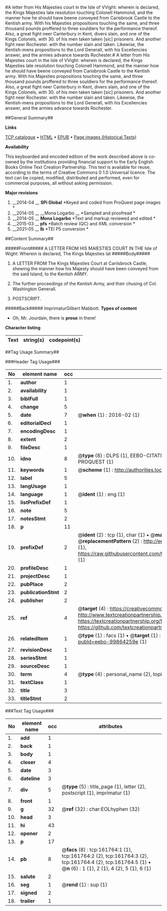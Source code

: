 #A letter from His Majesties court in the Isle of VVight: wherein is declared, the Kings Majesties late resolution touching Colonell Hammond, and the manner how he should have beene conveyed from Carisbrook Castle to the Kentish army. With his Majesties propositions touching the same, and three thousand pounds proffered to three souldiers for the performance thereof. Also, a great fight neer Canterbury in Kent, divers slain, and one of the Kings Colonels, with 30. of his men taken taken [sic] prisoners. And another fight neer Rochester. with the number slain and taken. Likewise, the Kentish-mens propositions to the Lord Generall, with his Excellencies answer, and the armies advance towards Rochester.#
A letter from His Majesties court in the Isle of VVight: wherein is declared, the Kings Majesties late resolution touching Colonell Hammond, and the manner how he should have beene conveyed from Carisbrook Castle to the Kentish army. With his Majesties propositions touching the same, and three thousand pounds proffered to three souldiers for the performance thereof. Also, a great fight neer Canterbury in Kent, divers slain, and one of the Kings Colonels, with 30. of his men taken taken [sic] prisoners. And another fight neer Rochester. with the number slain and taken. Likewise, the Kentish-mens propositions to the Lord Generall, with his Excellencies answer, and the armies advance towards Rochester.

##General Summary##

**Links**

[TCP catalogue](http://www.ota.ox.ac.uk/tcp/)  • 
[HTML](http://tei.it.ox.ac.uk/tcp/Texts-HTML/free/A87/A87952.html)  • 
[EPUB](http://tei.it.ox.ac.uk/tcp/Texts-EPUB/free/A87/A87952.epub) • 
[Page images (Historical Texts)](https://historicaltexts.jisc.ac.uk/eebo-99864259e)

**Availability**

This keyboarded and encoded edition of the work described above is co-owned by the
    institutions providing financial support to the Early English Books Online Text Creation
    Partnership. This text is available for reuse, according to the terms of  Creative Commons 0 1.0 Universal
    licence. The text can be copied, modified, distributed and performed, even for commercial
    purposes, all without asking permission.

**Major revisions**

1. __2014-04 __ __SPi Global__ *Keyed and coded from ProQuest page images *
1. __2014-05 __ __Mona Logarbo __ *Sampled and proofread *
1. __2014-05 __ __Mona Logarbo__ *Text and markup reviewed and edited *
1. __2015-03 __ __pfs__ *Batch review (QC) and XML conversion *
1. __2021-05 __ __lb__ *TEI P5 conversion *

##Content Summary##

#####Front#####
A LETTER FROM HIS MAIESTIES COURT IN THE Isle of Wight: Wherein is declared, The Kings Majesties lat
#####Body#####

1. A LETTER FROM The Kings Majesties Court at Cariisbrock Castle, shewing the manner how his Majesty should have been conveyed from the said Island, to the Kentish ARMY.

1. The further proceedings of the Kentish Army, and their chusing of Col. Washington Generall.

1. POSTSCRIPT.

#####Back#####
ImprimaturGilbert Mabbott.
**Types of content**

  * Oh, Mr. Jourdain, there is **prose** in there!

**Character listing**


|Text|string(s)|codepoint(s)|
|---|---|---|

##Tag Usage Summary##

###Header Tag Usage###

|No|element name|occ|attributes|
|---|---|---|---|
|1.|__author__|1||
|2.|__availability__|1||
|3.|__biblFull__|1||
|4.|__change__|5||
|5.|__date__|7| @__when__ (1) : 2016-02 (1)|
|6.|__editorialDecl__|1||
|7.|__encodingDesc__|1||
|8.|__extent__|2||
|9.|__fileDesc__|1||
|10.|__idno__|8| @__type__ (8) : DLPS (1), EEBO-CITATION (1), VID (1), EEBO-PROQUEST (1), STC (3), PROQUEST (1)|
|11.|__keywords__|1| @__scheme__ (1) : http://authorities.loc.gov/ (1)|
|12.|__label__|5||
|13.|__langUsage__|1||
|14.|__language__|1| @__ident__ (1) : eng (1)|
|15.|__listPrefixDef__|1||
|16.|__note__|5||
|17.|__notesStmt__|2||
|18.|__p__|11||
|19.|__prefixDef__|2| @__ident__ (2) : tcp (1), char (1)  •  @__matchPattern__ (2) : ([0-9\-]+):([0-9IVX]+) (1), (.+) (1)  •  @__replacementPattern__ (2) : http://eebo.chadwyck.com/downloadtiff?vid=$1&page=$2 (1), https://raw.githubusercontent.com/textcreationpartnership/Texts/master/tcpchars.xml#$1 (1)|
|20.|__profileDesc__|1||
|21.|__projectDesc__|1||
|22.|__pubPlace__|2||
|23.|__publicationStmt__|2||
|24.|__publisher__|2||
|25.|__ref__|4| @__target__ (4) : https://creativecommons.org/publicdomain/zero/1.0/ (1), http://www.textcreationpartnership.org/docs/. (1), https://textcreationpartnership.org/faq/#faq05 (1), https://github.com/textcreationpartnership (1)|
|26.|__relatedItem__|1| @__type__ (1) : facs (1)  •  @__target__ (1) : https://data.historicaltexts.jisc.ac.uk/view?pubId=eebo-99864259e (1)|
|27.|__revisionDesc__|1||
|28.|__seriesStmt__|1||
|29.|__sourceDesc__|1||
|30.|__term__|4| @__type__ (4) : personal_name (2), topical_term (1), geographic_name (1)|
|31.|__textClass__|1||
|32.|__title__|3||
|33.|__titleStmt__|2||


###Text Tag Usage###

|No|element name|occ|attributes|
|---|---|---|---|
|1.|__add__|1||
|2.|__back__|1||
|3.|__body__|1||
|4.|__closer__|4||
|5.|__date__|3||
|6.|__dateline__|3||
|7.|__div__|5| @__type__ (5) : title_page (1), letter (2), postscript (1), imprimatur (1)|
|8.|__front__|1||
|9.|__g__|32| @__ref__ (32) : char:EOLhyphen (32)|
|10.|__head__|3||
|11.|__hi__|43||
|12.|__opener__|2||
|13.|__p__|17||
|14.|__pb__|8| @__facs__ (8) : tcp:161764:1 (1), tcp:161764:2 (2), tcp:161764:3 (2), tcp:161764:4 (2), tcp:161764:5 (1)  •  @__n__ (6) : 1 (1), 2 (1), 4 (2), 5 (1), 6 (1)|
|15.|__salute__|2||
|16.|__seg__|1| @__rend__ (1) : sup (1)|
|17.|__signed__|2||
|18.|__trailer__|1||
